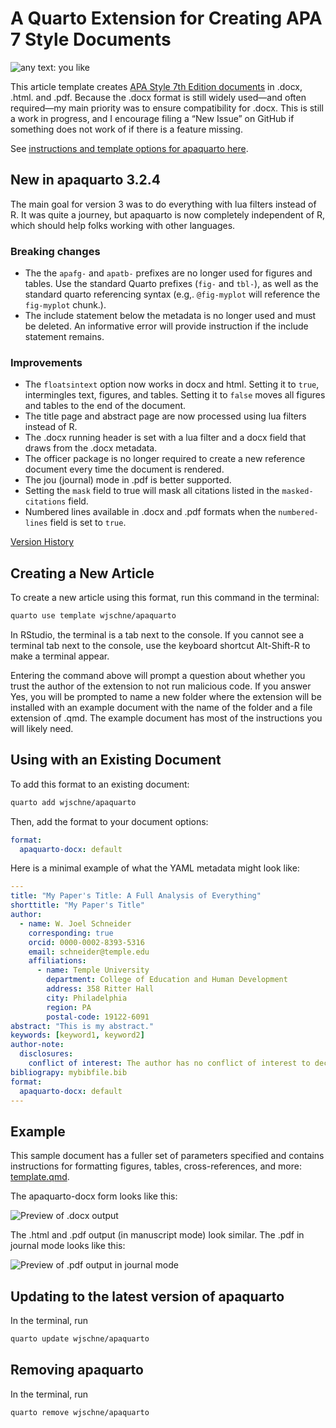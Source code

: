 # A Quarto Extension for Creating APA 7 Style Documents


<img loading="lazy" alt="any text: you like" src="https://img.shields.io/badge/lifecycle-experimental-orange">

This article template creates [APA Style 7th Edition
documents](https://apastyle.apa.org/) in .docx, .html. and .pdf. Because
the .docx format is still widely used—and often required—my main
priority was to ensure compatibility for .docx. This is still a work in
progress, and I encourage filing a “New Issue” on GitHub if something
does not work of if there is a feature missing.

See [instructions and template options for apaquarto
here](https://wjschne.github.io/apaquarto/).

## New in apaquarto 3.2.4

The main goal for version 3 was to do everything with lua filters
instead of R. It was quite a journey, but apaquarto is now completely
independent of R, which should help folks working with other languages.

### Breaking changes

- The the `apafg-` and `apatb-` prefixes are no longer used for figures
  and tables. Use the standard Quarto prefixes (`fig-` and `tbl-`), as
  well as the standard quarto referencing syntax (e.g,. `@fig-myplot`
  will reference the `fig-myplot` chunk.).
- The include statement below the metadata is no longer used and must be
  deleted. An informative error will provide instruction if the include
  statement remains.

### Improvements

- The `floatsintext` option now works in docx and html. Setting it to
  `true`, intermingles text, figures, and tables. Setting it to `false`
  moves all figures and tables to the end of the document.
- The title page and abstract page are now processed using lua filters
  instead of R.
- The .docx running header is set with a lua filter and a docx field
  that draws from the .docx metadata.
- The officer package is no longer required to create a new reference
  document every time the document is rendered.
- The jou (journal) mode in .pdf is better supported.
- Setting the `mask` field to true will mask all citations listed in the
  `masked-citations` field.
- Numbered lines available in .docx and .pdf formats when the
  `numbered-lines` field is set to `true`.

[Version History](NEWS.md)

## Creating a New Article

To create a new article using this format, run this command in the
terminal:

``` bash
quarto use template wjschne/apaquarto
```

In RStudio, the terminal is a tab next to the console. If you cannot see
a terminal tab next to the console, use the keyboard shortcut
Alt-Shift-R to make a terminal appear.

Entering the command above will prompt a question about whether you
trust the author of the extension to not run malicious code. If you
answer Yes, you will be prompted to name a new folder where the
extension will be installed with an example document with the name of
the folder and a file extension of .qmd. The example document has most
of the instructions you will likely need.

## Using with an Existing Document

To add this format to an existing document:

``` bash
quarto add wjschne/apaquarto
```

Then, add the format to your document options:

``` yaml
format:
  apaquarto-docx: default
```

Here is a minimal example of what the YAML metadata might look like:

``` yaml
---
title: "My Paper's Title: A Full Analysis of Everything"
shorttitle: "My Paper's Title"
author:
  - name: W. Joel Schneider
    corresponding: true
    orcid: 0000-0002-8393-5316
    email: schneider@temple.edu
    affiliations:
      - name: Temple University
        department: College of Education and Human Development
        address: 358 Ritter Hall
        city: Philadelphia
        region: PA
        postal-code: 19122-6091
abstract: "This is my abstract."
keywords: [keyword1, keyword2]
author-note:
  disclosures:
    conflict of interest: The author has no conflict of interest to declare.
bibliograpy: mybibfile.bib     
format:
  apaquarto-docx: default
---
```

## Example

This sample document has a fuller set of parameters specified and
contains instructions for formatting figures, tables, cross-references,
and more: [template.qmd](template.qmd).

The apaquarto-docx form looks like this:

![Preview of .docx output](img/docx.png)

The .html and .pdf output (in manuscript mode) look similar. The .pdf in
journal mode looks like this:

![Preview of .pdf output in journal mode](img/journalmode.png)

## Updating to the latest version of apaquarto

In the terminal, run

``` bash
quarto update wjschne/apaquarto
```

## Removing apaquarto

In the terminal, run

``` bash
quarto remove wjschne/apaquarto
```
